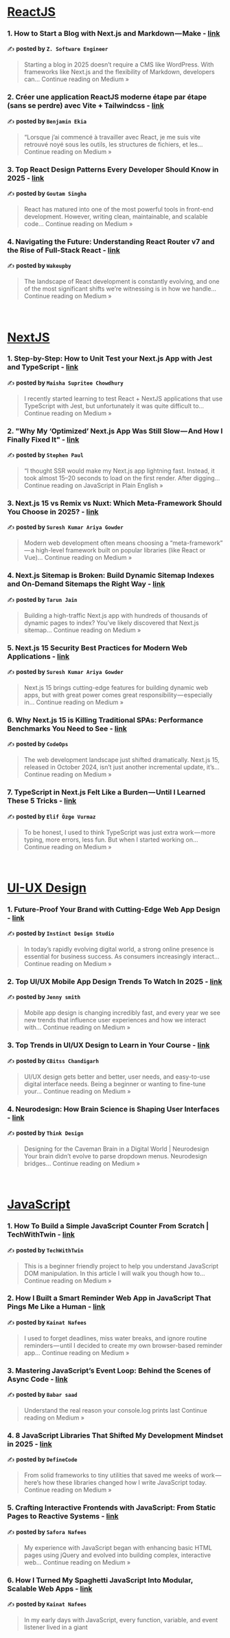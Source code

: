 
<h1><a href=https://medium.com/tag/reactjs/recommended target="_blank" rel="noopener noreferrer">ReactJS</a></h1>
<h3>1. How to Start a Blog with Next.js and Markdown — Make - <a href="https://medium.com/@devdo/how-to-start-a-blog-with-next-js-and-markdown-make-bfe4becbe6de?source=rss------reactjs-5" target="_blank" rel="noopener noreferrer">link</a></h3>

✍️ **posted by `Z. Software Engineer`**

<blockquote>Starting a blog in 2025 doesn’t require a CMS like WordPress. With frameworks like Next.js and the flexibility of Markdown, developers can…
Continue reading on Medium »</blockquote>

<h3>2. Créer une application ReactJS moderne étape par étape (sans se perdre) avec Vite + Tailwindcss - <a href="https://medium.com/@ekiabenjamin/cr%C3%A9er-une-application-reactjs-moderne-%C3%A9tape-par-%C3%A9tape-sans-se-perdre-avec-vite-tailwindcss-4d9a97caf73a?source=rss------reactjs-5" target="_blank" rel="noopener noreferrer">link</a></h3>

✍️ **posted by `Benjamin Ekia`**

<blockquote>“Lorsque j’ai commencé à travailler avec React, je me suis vite retrouvé noyé sous les outils, les structures de fichiers, et les…
Continue reading on Medium »</blockquote>

<h3>3.  Top React Design Patterns Every Developer Should Know in 2025 - <a href="https://medium.com/@GoutamSingha/top-react-design-patterns-every-developer-should-know-in-2025-dd11a98a7111?source=rss------reactjs-5" target="_blank" rel="noopener noreferrer">link</a></h3>

✍️ **posted by `Goutam Singha`**

<blockquote>React has matured into one of the most powerful tools in front-end development. However, writing clean, maintainable, and scalable code…
Continue reading on Medium »</blockquote>

<h3>4. Navigating the Future: Understanding React Router v7 and the Rise of Full-Stack React - <a href="https://medium.com/@wakeupby8/navigating-the-future-understanding-react-router-v7-and-the-rise-of-full-stack-react-41896afc2782?source=rss------reactjs-5" target="_blank" rel="noopener noreferrer">link</a></h3>

✍️ **posted by `Wakeupby`**

<blockquote>The landscape of React development is constantly evolving, and one of the most significant shifts we’re witnessing is in how we handle…
Continue reading on Medium »</blockquote>

<br/>
<h1><a href=https://medium.com/tag/nextjs/recommended target="_blank" rel="noopener noreferrer">NextJS</a></h1>
<h3>1. Step-by-Step: How to Unit Test your Next.js App with Jest and TypeScript - <a href="https://medium.com/@maishaChow/step-by-step-how-to-unit-test-your-next-js-app-with-jest-and-typescript-24c610ef06a0?source=rss------nextjs-5" target="_blank" rel="noopener noreferrer">link</a></h3>

✍️ **posted by `Maisha Supritee Chowdhury`**

<blockquote>I recently started learning to test React + NextJS applications that use TypeScript with Jest, but unfortunately it was quite difficult to…
Continue reading on Medium »</blockquote>

<h3>2. "Why My ‘Optimized’ Next.js App Was Still Slow — And How I Finally Fixed It" - <a href="https://javascript.plainenglish.io/why-my-optimized-next-js-app-was-still-slow-and-how-i-finally-fixed-it-18b52d98d778?source=rss------nextjs-5" target="_blank" rel="noopener noreferrer">link</a></h3>

✍️ **posted by `Stephen Paul`**

<blockquote>“I thought SSR would make my Next.js app lightning fast. Instead, it took almost 15–20 seconds to load on the first render. After digging…
Continue reading on JavaScript in Plain English »</blockquote>

<h3>3. Next.js 15 vs Remix vs Nuxt: Which Meta-Framework Should You Choose in 2025? - <a href="https://medium.com/@sureshdotariya/next-js-15-vs-remix-vs-nuxt-which-meta-framework-should-you-choose-in-2025-b479767688df?source=rss------nextjs-5" target="_blank" rel="noopener noreferrer">link</a></h3>

✍️ **posted by `Suresh Kumar Ariya Gowder`**

<blockquote>Modern web development often means choosing a “meta-framework” — a high-level framework built on popular libraries (like React or Vue)…
Continue reading on Medium »</blockquote>

<h3>4. Next.js Sitemap is Broken: Build Dynamic Sitemap Indexes and On-Demand Sitemaps the Right Way - <a href="https://medium.com/@tarun1995jain/next-js-sitemap-is-broken-build-dynamic-sitemap-indexes-and-on-demand-sitemaps-the-right-way-1d48a666a5cc?source=rss------nextjs-5" target="_blank" rel="noopener noreferrer">link</a></h3>

✍️ **posted by `Tarun Jain`**

<blockquote>Building a high-traffic Next.js app with hundreds of thousands of dynamic pages to index? You’ve likely discovered that Next.js sitemap…
Continue reading on Medium »</blockquote>

<h3>5. Next.js 15 Security Best Practices for Modern Web Applications - <a href="https://medium.com/@sureshdotariya/next-js-15-security-best-practices-for-modern-web-applications-31f9ccc3fa2b?source=rss------nextjs-5" target="_blank" rel="noopener noreferrer">link</a></h3>

✍️ **posted by `Suresh Kumar Ariya Gowder`**

<blockquote>Next.js 15 brings cutting-edge features for building dynamic web apps, but with great power comes great responsibility — especially in…
Continue reading on Medium »</blockquote>

<h3>6. Why Next.js 15 is Killing Traditional SPAs: Performance Benchmarks You Need to See - <a href="https://medium.com/@CodeOps/why-next-js-15-is-killing-traditional-spas-performance-benchmarks-you-need-to-see-97aa4590806c?source=rss------nextjs-5" target="_blank" rel="noopener noreferrer">link</a></h3>

✍️ **posted by `CodeOps`**

<blockquote>The web development landscape just shifted dramatically. Next.js 15, released in October 2024, isn’t just another incremental update, it’s…
Continue reading on Medium »</blockquote>

<h3>7. TypeScript in Next.js Felt Like a Burden — Until I Learned These 5 Tricks - <a href="https://medium.com/@ozgevurmaz/typescript-in-next-js-felt-like-a-burden-until-i-learned-these-5-tricks-91b6d6d8b2a5?source=rss------nextjs-5" target="_blank" rel="noopener noreferrer">link</a></h3>

✍️ **posted by `Elif Özge Vurmaz`**

<blockquote>To be honest, I used to think TypeScript was just extra work — more typing, more errors, less fun. But when I started working on…
Continue reading on Medium »</blockquote>

<br/>
<h1><a href=https://medium.com/tag/ui-ux-design-trends/recommended target="_blank" rel="noopener noreferrer">UI-UX Design</a></h1>
<h3>1. Future-Proof Your Brand with Cutting-Edge Web App Design - <a href="https://medium.com/@marketing_99596/future-proof-your-brand-with-cutting-edge-web-app-design-4d45a4ff7c85?source=rss------ui_ux_design_trends-5" target="_blank" rel="noopener noreferrer">link</a></h3>

✍️ **posted by `Instinct Design Studio`**

<blockquote>In today’s rapidly evolving digital world, a strong online presence is essential for business success. As consumers increasingly interact…
Continue reading on Medium »</blockquote>

<h3>2. Top UI/UX Mobile App Design Trends To Watch In 2025 - <a href="https://jenny-smith.medium.com/top-ui-ux-mobile-app-design-trends-to-watch-in-2025-afea01b4fbc2?source=rss------ui_ux_design_trends-5" target="_blank" rel="noopener noreferrer">link</a></h3>

✍️ **posted by `Jenny smith`**

<blockquote>Mobile app design is changing incredibly fast, and every year we see new trends that influence user experiences and how we interact with…
Continue reading on Medium »</blockquote>

<h3>3. Top Trends in UI/UX Design to Learn in Your Course - <a href="https://medium.com/@Cbitssofficial/top-trends-in-ui-ux-design-to-learn-in-your-course-d6bb0fa52b1d?source=rss------ui_ux_design_trends-5" target="_blank" rel="noopener noreferrer">link</a></h3>

✍️ **posted by `CBitss Chandigarh`**

<blockquote>UI/UX design gets better and better, user needs, and easy-to-use digital interface needs. Being a beginner or wanting to fine-tune your…
Continue reading on Medium »</blockquote>

<h3>4. Neurodesign: How Brain Science is Shaping User Interfaces - <a href="https://medium.com/@marketingtd64/neurodesign-how-brain-science-is-shaping-user-interfaces-4d44260fd8d7?source=rss------ui_ux_design_trends-5" target="_blank" rel="noopener noreferrer">link</a></h3>

✍️ **posted by `Think Design`**

<blockquote>Designing for the Caveman Brain in a Digital World | Neurodesign 
Your brain didn’t evolve to parse dropdown menus. Neurodesign bridges…
Continue reading on Medium »</blockquote>

<br/>
<h1><a href=https://medium.com/tag/javascript-development/recommended target="_blank" rel="noopener noreferrer">JavaScript</a></h1>
<h3>1. How To Build a Simple JavaScript Counter From Scratch | TechWithTwin - <a href="https://medium.com/@techwithtwin/how-to-build-a-simple-javascript-counter-from-scratch-techwithtwin-e7f861e69966?source=rss------javascript_development-5" target="_blank" rel="noopener noreferrer">link</a></h3>

✍️ **posted by `TechWithTwin`**

<blockquote>This is a beginner friendly project to help you understand JavaScript DOM manipulation. In this article I will walk you though how to…
Continue reading on Medium »</blockquote>

<h3>2. How I Built a Smart Reminder Web App in JavaScript That Pings Me Like a Human - <a href="https://medium.com/@kainatnafees/how-i-built-a-smart-reminder-web-app-in-javascript-that-pings-me-like-a-human-70ce6ca9a731?source=rss------javascript_development-5" target="_blank" rel="noopener noreferrer">link</a></h3>

✍️ **posted by `Kainat Nafees`**

<blockquote>I used to forget deadlines, miss water breaks, and ignore routine reminders — until I decided to create my own browser-based reminder app…
Continue reading on Medium »</blockquote>

<h3>3. Mastering JavaScript’s Event Loop: Behind the Scenes of Async Code - <a href="https://medium.com/@sa82912045/mastering-javascripts-event-loop-behind-the-scenes-of-async-code-b93fc8619d65?source=rss------javascript_development-5" target="_blank" rel="noopener noreferrer">link</a></h3>

✍️ **posted by `Babar saad`**

<blockquote>Understand the real reason your console.log prints last
Continue reading on Medium »</blockquote>

<h3>4. 8 JavaScript Libraries That Shifted My Development Mindset in 2025 - <a href="https://medium.com/@Definecode/8-javascript-libraries-that-shifted-my-development-mindset-in-2025-53cbe22098f0?source=rss------javascript_development-5" target="_blank" rel="noopener noreferrer">link</a></h3>

✍️ **posted by `DefineCode`**

<blockquote>From solid frameworks to tiny utilities that saved me weeks of work — here’s how these libraries changed how I write JavaScript today.
Continue reading on Medium »</blockquote>

<h3>5. Crafting Interactive Frontends with JavaScript: From Static Pages to Reactive Systems - <a href="https://medium.com/@saforanafees02/crafting-interactive-frontends-with-javascript-from-static-pages-to-reactive-systems-e7280777bb5d?source=rss------javascript_development-5" target="_blank" rel="noopener noreferrer">link</a></h3>

✍️ **posted by `Safora Nafees`**

<blockquote>My experience with JavaScript began with enhancing basic HTML pages using jQuery and evolved into building complex, interactive web…
Continue reading on Medium »</blockquote>

<h3>6. How I Turned My Spaghetti JavaScript Into Modular, Scalable Web Apps - <a href="https://medium.com/@kainatnafees/how-i-turned-my-spaghetti-javascript-into-modular-scalable-web-apps-ce1a8a9c6e9e?source=rss------javascript_development-5" target="_blank" rel="noopener noreferrer">link</a></h3>

✍️ **posted by `Kainat Nafees`**

<blockquote>In my early days with JavaScript, every function, variable, and event listener lived in a giant <script> tag. Eventually, I discovered how…
Continue reading on Medium »</blockquote>

<h3>7. What’s New in ECMAScript 2025: Key Features and Updates Explained - <a href="https://medium.com/@coderower/whats-new-in-ecmascript-2025-key-features-and-updates-explained-f646a489413a?source=rss------javascript_development-5" target="_blank" rel="noopener noreferrer">link</a></h3>

✍️ **posted by `CodeRower`**

<blockquote>JavaScript is one of the most widely used programming languages in the world. It powers everything from web and mobile applications to…
Continue reading on Medium »</blockquote>

<h3>8.  Mastering Promises in JavaScript: The Core of Asynchronous Programming ⚙️ - <a href="https://medium.com/@javaScriptwithvinay/mastering-promises-in-javascript-the-core-of-asynchronous-programming-%EF%B8%8F-d51113c08261?source=rss------javascript_development-5" target="_blank" rel="noopener noreferrer">link</a></h3>

✍️ **posted by `JavaScript With Vinay`**

<blockquote>Scribbled from a chai-stained desk somewhere in Kolkata
Continue reading on Medium »</blockquote>

<h3>9. 9 JavaScript Tricks I Wish I Knew Sooner (That Now Power My Entire Frontend Workflow) - <a href="https://medium.com/@sa82912045/9-javascript-tricks-i-wish-i-knew-sooner-that-now-power-my-entire-frontend-workflow-9baacbf62cf0?source=rss------javascript_development-5" target="_blank" rel="noopener noreferrer">link</a></h3>

✍️ **posted by `Babar saad`**

<blockquote>A deep dive into modern JavaScript patterns and techniques that actually improved how I build and maintain real-world applications
Continue reading on Medium »</blockquote>

<br/>
<h1><a href=https://medium.com/tag/typescript-tips/recommended target="_blank" rel="noopener noreferrer">TypeScript</a></h1>
<h3>1. Unlocking TypeScript Secrets: How .d.ts Files Work Without Explicit Imports - <a href="https://javascript.plainenglish.io/unlocking-typescript-secrets-how-d-ts-files-work-without-explicit-imports-12a037e739e0?source=rss------typescript_tips-5" target="_blank" rel="noopener noreferrer">link</a></h3>

✍️ **posted by `Awwwesssooooome`**

<blockquote>Ever spent hours wrestling with TypeScript errors from untyped third-party libraries? That moment when you add a declare module in a .d.ts…
Continue reading on JavaScript in Plain English »</blockquote>

<h3>2. Why TypeScript Isn’t Optional Anymore — And How to Adopt It Without Losing Your Mind - <a href="https://medium.com/web-tech-journals/why-typescript-isnt-optional-anymore-and-how-to-adopt-it-without-losing-your-mind-2ed82ff1680c?source=rss------typescript_tips-5" target="_blank" rel="noopener noreferrer">link</a></h3>

✍️ **posted by `Rakesh Kumar`**

<blockquote>The real reason serious developers are moving beyond JavaScript in 2025 — and how you can join them without breaking your codebase
Continue reading on Web Tech Journals »</blockquote>

<h3>3. Refactoring for Speed: How TypeScript Transformed My Frontend Workflow - <a href="https://medium.com/illumination/refactoring-for-speed-how-typescript-transformed-my-frontend-workflow-d34ce3a9340d?source=rss------typescript_tips-5" target="_blank" rel="noopener noreferrer">link</a></h3>

✍️ **posted by `Maximilian Oliver`**

<blockquote>From Type Woes to Type Wows — My Journey Enhancing Developer Productivity with TypeScript at Scale.
Continue reading on ILLUMINATION »</blockquote>

<h3>4. The Beginner’s Guide to Partial<T>, Record<K, V>, Pick<T, K>, and Omit<T, K> - <a href="https://medium.com/@developerwhoismean/the-beginners-guide-to-partial-t-record-k-v-pick-t-k-and-omit-t-k-a0b6af04fdd2?source=rss------typescript_tips-5" target="_blank" rel="noopener noreferrer">link</a></h3>

✍️ **posted by `MeanDeveloper`**

<blockquote>Mapped Types & Utility Types in TypeScript
Continue reading on Medium »</blockquote>

<h3>5. Why I Don’t Build Anything Without TypeScript Anymore - <a href="https://imrankhani.medium.com/why-i-dont-build-anything-without-typescript-anymore-cd601fffebf2?source=rss------typescript_tips-5" target="_blank" rel="noopener noreferrer">link</a></h3>

✍️ **posted by `Imran Khan`**

<blockquote>Why I Don’t Build Anything Without TypeScript Anymore
Continue reading on Medium »</blockquote>

<h3>6. ✅ Understanding satisfies in TypeScript — The Easiest Guide - <a href="https://medium.com/@developerwhoismean/understanding-satisfies-in-typescript-the-easiest-guide-8e41d1f34fbd?source=rss------typescript_tips-5" target="_blank" rel="noopener noreferrer">link</a></h3>

✍️ **posted by `MeanDeveloper`**

<blockquote>TypeScript added a cool feature in version 4.9 called the satisfies operator. It might sound technical, but it’s actually really simple —…
Continue reading on Medium »</blockquote>

<h3>7. TypeScript Saved My Stack: How I Rebuilt My Dev Tools With Strong Typing and Zero Guesswork - <a href="https://medium.com/illumination/typescript-saved-my-stack-how-i-rebuilt-my-dev-tools-with-strong-typing-and-zero-guesswork-836530e6dcd0?source=rss------typescript_tips-5" target="_blank" rel="noopener noreferrer">link</a></h3>

✍️ **posted by `Maximilian Oliver`**

<blockquote>A full-stack, real-world breakdown of how I used TypeScript to build safer APIs, clean up legacy chaos, and finally gain confidence in my…
Continue reading on ILLUMINATION »</blockquote>

<h3>8. A Nearly Comprehensive DeepPartial Type for TypeScript - <a href="https://medium.com/@aryanmajid97/a-nearly-comprehensive-deeppartial-type-for-typescript-7cf5830a538f?source=rss------typescript_tips-5" target="_blank" rel="noopener noreferrer">link</a></h3>

✍️ **posted by `Aryan Karim`**

<blockquote>DeepPartial is the concept of recursively applying optional chaining to each key inside an object
Continue reading on Medium »</blockquote>

<h3>9. Why TypeScript Became My Default for Building Scalable Tools (And How You Can Do the Same) - <a href="https://medium.com/@maximilianoliver25/why-typescript-became-my-default-for-building-scalable-tools-and-how-you-can-do-the-same-334c7083698f?source=rss------typescript_tips-5" target="_blank" rel="noopener noreferrer">link</a></h3>

✍️ **posted by `Maximilian Oliver`**

<blockquote>9 Real-World TypeScript Patterns That Helped Me Build More Reliable, Maintainable Codebases.
Continue reading on Medium »</blockquote>

<br/>
<h1><a href=https://medium.com/tag/nodejs/recommended target="_blank" rel="noopener noreferrer">NodeJS</a></h1>
<h3>1.  The Full-Stack MEAN Developer Roadmap — 2025 Edition  - <a href="https://medium.com/@javaScriptwithvinay/the-full-stack-mean-developer-roadmap-2025-edition-6503af4c81c3?source=rss------nodejs-5" target="_blank" rel="noopener noreferrer">link</a></h3>

✍️ **posted by `JavaScript With Vinay`**

<blockquote>Scribbled on a chai-stained notepad at 2:17 a.m., somewhere in Kolkata, July 2025
Continue reading on Medium »</blockquote>

<h3>2. Mastering Event Sourcing and CQRS with a Hero Adventure Game Example in Node.js and TypeScript - <a href="https://javascript.plainenglish.io/mastering-event-sourcing-and-cqrs-with-a-hero-adventure-game-example-in-node-js-and-typescript-b321fa9717ab?source=rss------nodejs-5" target="_blank" rel="noopener noreferrer">link</a></h3>

✍️ **posted by `Robin Viktorsson`**

<blockquote>Modern applications, especially at the enterprise level, need to do more than just store the current state — they must scale effortlessly…
Continue reading on JavaScript in Plain English »</blockquote>

<h3>3. Enforcing Architectural Boundaries in TypeScript: Your AI Co-Pilot Needs Guardrails Too - <a href="https://itnext.io/enforcing-architectural-boundaries-in-typescript-your-ai-co-pilot-needs-guardrails-too-14a7482f26db?source=rss------nodejs-5" target="_blank" rel="noopener noreferrer">link</a></h3>

✍️ **posted by `Blasco`**

<blockquote>Your AI writes fast. Now make sure it writes clean.
Continue reading on ITNEXT »</blockquote>

<h3>4. Five Ways Frontend Engineers Can Supercharge Themselves with AI - <a href="https://medium.com/@jestapinski/five-ways-frontend-engineers-can-supercharge-themselves-with-ai-e651a191fc78?source=rss------nodejs-5" target="_blank" rel="noopener noreferrer">link</a></h3>

✍️ **posted by `Jordan Stapinski`**

<blockquote>Improve your efficiency as a frontend engineer using these tips to work with generative AI tools.
Continue reading on Medium »</blockquote>

<h3>5. Backend proqramlarda @ simvolu olan parollar niyə problem yaradır? - <a href="https://medium.com/@developer.nijat/backend-proqramlarda-simvolu-olan-parollar-niy%C9%99-problem-yarad%C4%B1r-762760f252f2?source=rss------nodejs-5" target="_blank" rel="noopener noreferrer">link</a></h3>

✍️ **posted by `Nijat Aliyev`**

<blockquote>Bəzən backend tətbiqlərdə — istər Node.js, istər Python, Java, PHP və ya digər texnologiyalarla işlənmiş sistemlərdə — verilənlər bazası…
Continue reading on Medium »</blockquote>

<h3>6. 5 Key Advantages of Using ORM over Direct Database Access in Node.js Applications - <a href="https://medium.com/deno-the-complete-reference/5-key-advantages-of-using-orm-over-direct-database-access-in-node-js-applications-c09007807996?source=rss------nodejs-5" target="_blank" rel="noopener noreferrer">link</a></h3>

✍️ **posted by `Mayank C`**

<blockquote>Explore five key advantages of using ORM over raw SQL for efficient, secure, and maintainable Node.js database development.
Continue reading on Tech Tonic »</blockquote>

<h3>7. zod-sugar is just ‘zod backwards’— or is it “zod in reverse”? - <a href="https://medium.com/@samiezkay/zod-sugar-is-just-zod-backwards-or-is-it-zod-in-reverse-39fbba1a2733?source=rss------nodejs-5" target="_blank" rel="noopener noreferrer">link</a></h3>

✍️ **posted by `Samuel Karani`**

<blockquote>When building my newly released ai-sugar library, I came across a use case where I needed to create a zod schema from a value —  instead…
Continue reading on Medium »</blockquote>

<br/>
<h1><a href=https://medium.com/tag/web-development/recommended target="_blank" rel="noopener noreferrer">Web Development</a></h1>
<h3>1. Building a Real-time Collaborative Text Editor: Mastering Operational Transforms and Conflict… - <a href="https://medium.com/@FAANG/building-a-real-time-collaborative-text-editor-mastering-operational-transforms-and-conflict-aaeb442fabf2?source=rss------web_development-5" target="_blank" rel="noopener noreferrer">link</a></h3>

✍️ **posted by `FAANG`**

<blockquote>Have you ever wondered how Google Docs magically handles multiple people editing the same document simultaneously without conflicts?
Continue reading on Medium »</blockquote>

<h3>2. AI Won’t Make You an Engineer, No Matter What They Tell You - <a href="https://levelup.gitconnected.com/ai-wont-make-you-an-engineer-no-matter-what-they-tell-you-b19c8ae15013?source=rss------web_development-5" target="_blank" rel="noopener noreferrer">link</a></h3>

✍️ **posted by `Lino khan`**

<blockquote>It was a Friday evening at Young Blood Art Gallery in Cape Town, the kind of space where creativity hummed in the air, mixing with the…
Continue reading on Level Up Coding »</blockquote>

<h3>3. Authentication in .NET — Part 2: Understanding Authentication Schemes - <a href="https://dilankam.medium.com/authentication-in-net-part-2-understanding-authentication-schemes-d43158e08c6f?source=rss------web_development-5" target="_blank" rel="noopener noreferrer">link</a></h3>

✍️ **posted by `Dilanka Muthukumarana`**

<blockquote>Welcome to Part 2 of my series on Authentication in .NET. In Part 1, we explored how authentication middleware works and how requests flow…
Continue reading on Medium »</blockquote>

<h3>4.  The Full-Stack MEAN Developer Roadmap — 2025 Edition  - <a href="https://medium.com/@javaScriptwithvinay/the-full-stack-mean-developer-roadmap-2025-edition-6503af4c81c3?source=rss------web_development-5" target="_blank" rel="noopener noreferrer">link</a></h3>

✍️ **posted by `JavaScript With Vinay`**

<blockquote>Scribbled on a chai-stained notepad at 2:17 a.m., somewhere in Kolkata, July 2025
Continue reading on Medium »</blockquote>

<h3>5. TypeScript at Scale: Speed Hacks for 2025 Projects - <a href="https://javascript.plainenglish.io/typescript-at-scale-speed-hacks-for-2025-projects-bdaf56103455?source=rss------web_development-5" target="_blank" rel="noopener noreferrer">link</a></h3>

✍️ **posted by `Aleksei Aleinikov`**

<blockquote>When a monorepo grows from a tidy playground into a full‑blown ecosystem of hundreds of packages, a familiar pain appears: code hints lag…
Continue reading on JavaScript in Plain English »</blockquote>

<h3>6. How I Hide and Reveal Content in 2025 with Almost No JavaScript - <a href="https://javascript.plainenglish.io/how-i-hide-and-reveal-content-in-2025-with-almost-no-javascript-d13168950777?source=rss------web_development-5" target="_blank" rel="noopener noreferrer">link</a></h3>

✍️ **posted by `Aleksei Aleinikov`**

<blockquote>When all you have is display: none, every layout looks like it needs to disappear that way.
Continue reading on JavaScript in Plain English »</blockquote>

<h3>7. ES6+ Features — Master Modern JavaScript Interviews - <a href="https://javascript.plainenglish.io/es6-features-master-modern-javascript-interviews-4f4ba71ea3bb?source=rss------web_development-5" target="_blank" rel="noopener noreferrer">link</a></h3>

✍️ **posted by `Ritik`**

<blockquote>You’re midway through your JavaScript interview, comfortably discussing prototypes and inheritance. Suddenly, your interviewer shifts…
Continue reading on JavaScript in Plain English »</blockquote>

<h3>8. OOP in JavaScript — Understanding Prototypes, this, and Inheritance - <a href="https://javascript.plainenglish.io/oop-in-javascript-understanding-prototypes-this-and-inheritance-f9e056621990?source=rss------web_development-5" target="_blank" rel="noopener noreferrer">link</a></h3>

✍️ **posted by `Ritik`**

<blockquote>You’re confidently navigating your JavaScript interview. Then your interviewer asks a deeper, conceptual question:
Continue reading on JavaScript in Plain English »</blockquote>

<br/>
<h1><a href=https://medium.com/tag/webview/recommended target="_blank" rel="noopener noreferrer">Web Views</a></h1>
<h3>1. How WebView Apps Can Save You Time and Money in Mobile Development - <a href="https://medium.com/@webvify.app/how-webview-apps-can-save-you-time-and-money-in-mobile-development-2140418db752?source=rss------webview-5" target="_blank" rel="noopener noreferrer">link</a></h3>

✍️ **posted by `Webvify - Web To App using WebView`**

<blockquote>Mobile app development has traditionally been seen as a time-consuming and expensive process. From hiring developers fluent in multiple…
Continue reading on Medium »</blockquote>

<h3>2. WebView vs Native Apps: Which One Is Right for Your Business? - <a href="https://medium.com/@webvify.app/webview-vs-native-apps-which-one-is-right-for-your-business-2f376c22d27a?source=rss------webview-5" target="_blank" rel="noopener noreferrer">link</a></h3>

✍️ **posted by `Webvify - Web To App using WebView`**

<blockquote>In today’s fast-paced digital landscape, mobile apps have become essential for businesses of all sizes. Whether you’re a startup or an…
Continue reading on Medium »</blockquote>

<h3>3. Why Choose a WebView-Based Mobile App? Pros and Cons Explained - <a href="https://medium.com/@webvify.app/why-choose-a-webview-based-mobile-app-pros-and-cons-explained-13e3dec25850?source=rss------webview-5" target="_blank" rel="noopener noreferrer">link</a></h3>

✍️ **posted by `Webvify - Web To App using WebView`**

<blockquote>Building a mobile app is no longer a luxury — it’s a necessity. Whether you’re running a SaaS platform, a blog, an online store, or a…
Continue reading on Medium »</blockquote>

<h3>4. How I created the reading mode feature in a Flutter app. - <a href="https://levelup.gitconnected.com/how-i-made-reading-mode-parser-in-flutter-for-rss-reader-482b00e00c88?source=rss------webview-5" target="_blank" rel="noopener noreferrer">link</a></h3>

✍️ **posted by `SatendraPal`**

<blockquote>When I first set out to add a distraction-free reading mode to my Flutter app, I imagined it would be a straightforward task.
Continue reading on Level Up Coding »</blockquote>

<h3>5. SwiftUI: Huge Dive into The “Native” Webview & WebPage - <a href="https://levelup.gitconnected.com/swiftui-huge-dive-into-the-native-webview-webpage-f0c365d057cc?source=rss------webview-5" target="_blank" rel="noopener noreferrer">link</a></h3>

✍️ **posted by `Itsuki`**

<blockquote>Basic WebView! Advance WebPage! From URL, Data! Set cookies, User Agent! Inject javascript! Managing navigations! Capture&Share Contents!
Continue reading on Level Up Coding »</blockquote>

<br/>
<h1><a href=https://medium.com/tag/programming/recommended target="_blank" rel="noopener noreferrer">Programming</a></h1>
<h3>1.  RUST : Advanced Actor Messaging — Timeouts, Replies, Broadcasts, and Cancellation - <a href="https://medium.com/@wedevare/rust-advanced-actor-messaging-timeouts-replies-broadcasts-and-cancellation-b6e7819f65cd?source=rss------programming-5" target="_blank" rel="noopener noreferrer">link</a></h3>

✍️ **posted by `WeDev`**

<blockquote>In this chapter lets do the message system. Real-world actors need:
Continue reading on Medium »</blockquote>

<h3>2. I Cut Query Time From 10 Seconds to 100ms — With Just 2 Indexes - <a href="https://medium.com/@maahisoft20/i-cut-query-time-from-10-seconds-to-100ms-with-just-2-indexes-adea83dedbcc?source=rss------programming-5" target="_blank" rel="noopener noreferrer">link</a></h3>

✍️ **posted by `Thread Whisperer`**

<blockquote>Ten seconds. That’s how long our dashboard search took to load.
Continue reading on Medium »</blockquote>

<h3>3.  What is the Actor Model? Let’s Build One From Scratch - <a href="https://medium.com/@wedevare/what-is-the-actor-model-lets-build-one-from-scratch-f962eb211ffb?source=rss------programming-5" target="_blank" rel="noopener noreferrer">link</a></h3>

✍️ **posted by `WeDev`**

<blockquote>🤔 What’s the Actor Model?
Continue reading on Medium »</blockquote>

<h3>4. Using Python to Build a Real-Time Port Scanner (And It Actually Works) - <a href="https://medium.com/@hadiyolworld007/using-python-to-build-a-real-time-port-scanner-and-it-actually-works-c6f3de66f3c9?source=rss------programming-5" target="_blank" rel="noopener noreferrer">link</a></h3>

✍️ **posted by `Nikulsinh Rajput`**

<blockquote>Bloated security tools. Slow GUIs. Overkill features.
 Sometimes, all you need is one Python script and a terminal.
Continue reading on Medium »</blockquote>

<h3>5. 7 Python Functions That Instantly Made My Scripts More Shareable - <a href="https://levelup.gitconnected.com/7-python-functions-that-instantly-made-my-scripts-more-shareable-7e0787263c4e?source=rss------programming-5" target="_blank" rel="noopener noreferrer">link</a></h3>

✍️ **posted by `Maria Ali`**

<blockquote>These tiny automation tricks made my code easier to use, smarter to run, and surprisingly more loved.
Continue reading on Level Up Coding »</blockquote>

<h3>6. Code modernisation should be a continuous process, not an event. - <a href="https://medium.com/@always-learning/code-modernisation-should-be-a-continuous-process-not-an-event-a66179c3be91?source=rss------programming-5" target="_blank" rel="noopener noreferrer">link</a></h3>

✍️ **posted by `Always Learning`**

<blockquote>With technology changing so rapidly, developers are under pressure to deliver. A well-designed codebase — one that’s easy to understand…
Continue reading on Medium »</blockquote>

<h3>7. Tool Slippage Detection in Robotic Suturing Using CNN + Force Sensors - <a href="https://python.plainenglish.io/tool-slippage-detection-in-robotic-suturing-using-cnn-force-sensors-ed75c041de57?source=rss------programming-5" target="_blank" rel="noopener noreferrer">link</a></h3>

✍️ **posted by `Dr. Ameer Hamza Mahmood`**

<blockquote>Catching Surgical Errors Before They Happen with a Bit of Python and Machine Learning
Continue reading on Python in Plain English »</blockquote>

<h3>8. How I Built My Own PDF Summarizer in Python That Saves Me Hours Every Week - <a href="https://python.plainenglish.io/how-i-built-my-own-pdf-summarizer-in-python-that-saves-me-hours-every-week-13373c112ec6?source=rss------programming-5" target="_blank" rel="noopener noreferrer">link</a></h3>

✍️ **posted by `Devsync`**

<blockquote>I got tired of reading 20-page reports. So I built a Python script that reads them for me — using NLP, summarization models, and a bit of…
Continue reading on Python in Plain English »</blockquote>

<br/>
<h1><a href=https://medium.com/tag/technology/recommended target="_blank" rel="noopener noreferrer">Technology</a></h1>
<h3>1. DePIN on Solana: Powering the Future of Decentralized Infrastructure - <a href="https://medium.com/@dmockors/depin-on-solana-powering-the-future-of-decentralized-infrastructure-e7e673c53c04?source=rss------technology-5" target="_blank" rel="noopener noreferrer">link</a></h3>

✍️ **posted by `Divine Muoka`**

<blockquote>The Dawn of a Decentralized World
Continue reading on Medium »</blockquote>

<h3>2. Exploring the Future of DeFi on the Blockchain: Latest Updates and Evolutionary Trends - <a href="https://medium.com/@p.noblebose/exploring-the-future-of-defi-on-the-blockchain-latest-updates-and-evolutionary-trends-84b5741e5ce7?source=rss------technology-5" target="_blank" rel="noopener noreferrer">link</a></h3>

✍️ **posted by `Prashanth Noble Bose`**

<blockquote>Title: Exploring the Future of DeFi on the Blockchain: Latest Updates and Evolutionary Trends
Continue reading on Medium »</blockquote>

<h3>3. AI for All Ages: How Intergenerational Wisdom Powers Tech Innovation | Jo-Ann Rolle, Ph.d. - <a href="https://jdrolle.medium.com/ai-for-all-ages-how-intergenerational-wisdom-powers-tech-innovation-jo-ann-rolle-ph-d-63d132064bb4?source=rss------technology-5" target="_blank" rel="noopener noreferrer">link</a></h3>

✍️ **posted by `JoAnn Rolle, Ph.d.,`**

<blockquote>AI for All Ages: How Intergenerational Wisdom Powers Tech Innovation Picture this: A 22-year-old AI developer and a 55-year-old industry…
Continue reading on Medium »</blockquote>

<h3>4. iOS vs Android: What’s the Real Difference and Which One Is Right for You? - <a href="https://timoneofearth.medium.com/ios-vs-android-whats-the-real-difference-and-which-one-is-right-for-you-26dde5211935?source=rss------technology-5" target="_blank" rel="noopener noreferrer">link</a></h3>

✍️ **posted by `Timonéofearth`**

<blockquote>If you’ve ever asked, “Should I get an iPhone or an Android?” — you’re not alone. These two mobile giants dominate the smartphone world…
Continue reading on Medium »</blockquote>

<h3>5. Inside RAG Systems: The Anatomy of Retrieval-Augmented Generation - <a href="https://levelup.gitconnected.com/inside-rag-systems-the-anatomy-of-retrieval-augmented-generation-144651abbb17?source=rss------technology-5" target="_blank" rel="noopener noreferrer">link</a></h3>

✍️ **posted by `Rahul Gite`**

<blockquote>What makes RAG systems tick? A high-level breakdown of components, workflows, and why RAG is essential for grounded language generation.
Continue reading on Level Up Coding »</blockquote>

<br/>
<h1><a href=https://medium.com/tag/relationships/recommended target="_blank" rel="noopener noreferrer">Relationships</a></h1>
<h3>1. 6 Secret Psychology Tricks to Turn a Female Friend into Your Girlfriend; Bad Guys know some of it. - <a href="https://medium.com/be-reaching-hearts/6-secret-psychology-tricks-to-turn-a-female-friend-into-your-girlfriend-bad-guys-know-some-of-it-bba91e2131e3?source=rss------relationships-5" target="_blank" rel="noopener noreferrer">link</a></h3>

✍️ **posted by `Kitty`**

<blockquote>When you act like an alpha male, she gives you space in her relationship.
Continue reading on Reaching Hearts »</blockquote>

<h3>2. More Than Behavior: Trauma-Informed Care in Florida Classrooms - <a href="https://medium.com/@court.andrews143/more-than-behavior-trauma-informed-care-in-florida-classrooms-c2157f5cfdc9?source=rss------relationships-5" target="_blank" rel="noopener noreferrer">link</a></h3>

✍️ **posted by `Courtney Andrews`**

<blockquote>Poverty and the Invisible Backpack
Continue reading on Medium »</blockquote>

<h3>3. Why Stay In A Relationship When There Is No Trust? - <a href="https://medium.com/@authorabigailstorm/why-stay-in-a-relationship-when-there-is-no-trust-cf77dacc2c24?source=rss------relationships-5" target="_blank" rel="noopener noreferrer">link</a></h3>

✍️ **posted by `Abigail Storm`**

<blockquote>Today I really want to talk about trust and relationships. It’s a topic that’s been on my mind a lot lately, though to be fair it’s almost…
Continue reading on Medium »</blockquote>

<h3>4. What I Actually Want in a Partner — From a Woman Who Doesn’t “Need” a Man - <a href="https://reshelle.medium.com/photo-by-oziel-g%C3%B3mez-on-unsplash-6d1d9ae2bb3a?source=rss------relationships-5" target="_blank" rel="noopener noreferrer">link</a></h3>

✍️ **posted by `Reshelle`**

<blockquote>Because there’s a big difference between being bitter and being better off
Continue reading on Medium »</blockquote>

<br/>
<h1><a href=https://medium.com/tag/mobile-app-development/recommended target="_blank" rel="noopener noreferrer">App Development</a></h1>
<h3>1. Skip Figma: How to Convert SwiftUI Views into PDF and Image Files - <a href="https://medium.com/@sonyahew/skip-figma-how-to-convert-swiftui-views-into-pdf-and-image-files-b39cbcb557e0?source=rss------mobile_app_development-5" target="_blank" rel="noopener noreferrer">link</a></h3>

✍️ **posted by `Sonya Hew`**

<blockquote>Coding a poster, what the. Here’s another episode of dev nonsense — a creative dev’s guide to rendering SwiftUI views into a proper…
Continue reading on Medium »</blockquote>

<h3>2. How On-Air Updates Work in React Native (And How to Implement Them Easily) - <a href="https://medium.com/@godhani3543divyesh/how-on-air-updates-work-in-react-native-and-how-to-implement-them-easily-c55879aa9669?source=rss------mobile_app_development-5" target="_blank" rel="noopener noreferrer">link</a></h3>

✍️ **posted by `Divyesh`**

<blockquote>“Change is the only constant.” — Heraclitus
Continue reading on Medium »</blockquote>

<h3>3. Mastering Reactive Networking: A Complete Guide to Retrofit with Kotlin Flow - <a href="https://medium.com/codetodeploy/mastering-reactive-networking-a-complete-guide-to-retrofit-with-kotlin-flow-9b5af18e7c7c?source=rss------mobile_app_development-5" target="_blank" rel="noopener noreferrer">link</a></h3>

✍️ **posted by `Abhinay Gowda`**

<blockquote>Building resilient Android apps with modern asynchronous data handling
Continue reading on CodeToDeploy »</blockquote>

<h3>4. ASO (App Store Optimization): The Key to Increasing Your App’s Visibility - <a href="https://medium.com/@dilaleynartl/aso-app-store-optimization-the-key-to-increasing-your-apps-visibility-558c3791a623?source=rss------mobile_app_development-5" target="_blank" rel="noopener noreferrer">link</a></h3>

✍️ **posted by `Dilan Örtülü`**

<blockquote>The mobile app market is growing every day. With millions of apps available on the App Store and Google Play, standing out has become…
Continue reading on Medium »</blockquote>

<h3>5. Building Civic24: The Weekly Chronicle Series — Week 2 - <a href="https://medium.com/@jesuseguncaleb/building-civic24-the-weekly-chronicle-series-week-2-5504ce6f9ad9?source=rss------mobile_app_development-5" target="_blank" rel="noopener noreferrer">link</a></h3>

✍️ **posted by `Caleb Jesusegun`**

<blockquote>Laying the Foundation: Shared Packages, Localization, and CI/CD Setup
Continue reading on Medium »</blockquote>

<h3>6. What India’s Top App Development Companies Are Doing Differently in 2025 - <a href="https://vxplore.medium.com/what-indias-top-app-development-companies-are-doing-differently-in-2025-68f467eed3e7?source=rss------mobile_app_development-5" target="_blank" rel="noopener noreferrer">link</a></h3>

✍️ **posted by `Vxplore Technologies`**

<blockquote>The mobile app development industry in India is no longer just about coding.
 In 2025, it’s about building products, experiences, and…
Continue reading on Medium »</blockquote>

<br/>
<h1><a href=https://medium.com/tag/android/recommended target="_blank" rel="noopener noreferrer">Android</a></h1>
<h3>1. iOS vs Android: What’s the Real Difference and Which One Is Right for You? - <a href="https://timoneofearth.medium.com/ios-vs-android-whats-the-real-difference-and-which-one-is-right-for-you-26dde5211935?source=rss------android-5" target="_blank" rel="noopener noreferrer">link</a></h3>

✍️ **posted by `Timonéofearth`**

<blockquote>If you’ve ever asked, “Should I get an iPhone or an Android?” — you’re not alone. These two mobile giants dominate the smartphone world…
Continue reading on Medium »</blockquote>

<h3>2. I Wrote the Same App Part 5: Android Exclusive Features - <a href="https://medium.com/@Abhiek187/i-wrote-the-same-app-part-5-android-exclusive-features-da301053c933?source=rss------android-5" target="_blank" rel="noopener noreferrer">link</a></h3>

✍️ **posted by `Abhishek Chaudhuri`**

<blockquote>Let’s explore what made developing the EZ Recipes Android app special.
Continue reading on Medium »</blockquote>

<br/>
<h1><a href=https://medium.com/tag/ios/recommended target="_blank" rel="noopener noreferrer">IOS</a></h1>
<h3>1. iOS vs Android: What’s the Real Difference and Which One Is Right for You? - <a href="https://timoneofearth.medium.com/ios-vs-android-whats-the-real-difference-and-which-one-is-right-for-you-26dde5211935?source=rss------ios-5" target="_blank" rel="noopener noreferrer">link</a></h3>

✍️ **posted by `Timonéofearth`**

<blockquote>If you’ve ever asked, “Should I get an iPhone or an Android?” — you’re not alone. These two mobile giants dominate the smartphone world…
Continue reading on Medium »</blockquote>

<h3>2. Swift Type Abstraction: Generics, Opaque Types, Any, and Type Erasure Explained - <a href="https://augustatseattle.medium.com/swift-type-abstraction-generics-opaque-types-any-and-type-erasure-explained-93ac1b7fc0b8?source=rss------ios-5" target="_blank" rel="noopener noreferrer">link</a></h3>

✍️ **posted by `August Lin`**

<blockquote>Understanding when and how to use Generic Types, Opaque Types, Any (existential types), and Type Erasure can make the difference between…
Continue reading on Medium »</blockquote>

<h3>3. I Wrote the Same App Part 4: iOS Exclusive Features - <a href="https://medium.com/@Abhiek187/i-wrote-the-same-app-part-4-ios-exclusive-features-952a99745012?source=rss------ios-5" target="_blank" rel="noopener noreferrer">link</a></h3>

✍️ **posted by `Abhishek Chaudhuri`**

<blockquote>Let’s explore what made developing the EZ Recipes iOS app special.
Continue reading on Medium »</blockquote>

<h3>4. Entendendo o Ciclo de Vida de uma UIViewController - <a href="https://medium.com/@thiago8jesusaraujo/entendendo-o-ciclo-de-vida-de-uma-uiviewcontroller-3b8d90739d30?source=rss------ios-5" target="_blank" rel="noopener noreferrer">link</a></h3>

✍️ **posted by `Thiago de Jesus`**

<blockquote>Olá! Meu nome é Thiago, sou desenvolvedor iOS, e hoje quero conversar sobre um tema essencial para quem está mergulhando no…
Continue reading on Medium »</blockquote>

<h3>5. “The Creepy Smartphone”: It's getting way too SMARTER  - <a href="https://always-ask-adnan.medium.com/the-creepy-smartphone-its-getting-way-too-smarter-d519b35ca463?source=rss------ios-5" target="_blank" rel="noopener noreferrer">link</a></h3>

✍️ **posted by `Adnan Ahmed Bhatti`**

<blockquote>My phone is freaking spying on me. It’s wild how it knows everything.
Continue reading on Medium »</blockquote>

<h3>6. How I Cracked the Walmart iOS Interview in 2025 as a Senior Developer (with Questions & Answers) - <a href="https://blog.stackademic.com/how-i-cracked-the-walmart-ios-interview-in-2025-as-a-senior-developer-with-questions-answers-5b692357df54?source=rss------ios-5" target="_blank" rel="noopener noreferrer">link</a></h3>

✍️ **posted by `Mobile App Developer`**

<blockquote>“With 8 years in iOS development, I wasn’t just looking for another job — I was searching for the next big leap. Walmart Global Tech…
Continue reading on Stackademic »</blockquote>

<br/>
<h1><a href=https://medium.com/tag/devops/recommended target="_blank" rel="noopener noreferrer">Devops</a></h1>
<h3>1. Docker Kubernetes MasterClass: DevOps from Scratch - <a href="https://medium.com/@pkravi1999/docker-kubernetes-masterclass-devops-from-scratch-6bebdafa9f61?source=rss------devops-5" target="_blank" rel="noopener noreferrer">link</a></h3>

✍️ **posted by `Prabhat`**

<blockquote>Introduction to DevOps
Continue reading on Medium »</blockquote>

<h3>2.  DevOps 2025: Engineering Speed, Stability & Scale Without Compromise - <a href="https://devxplore.medium.com/devops-2025-engineering-speed-stability-scale-without-compromise-b47abe42f7a3?source=rss------devops-5" target="_blank" rel="noopener noreferrer">link</a></h3>

✍️ **posted by `Onkar Shirke`**

<blockquote>In 2025, DevOps is no longer just a methodology — it is a foundational philosophy embedded across the software development lifecycle. What…
Continue reading on Medium »</blockquote>

<h3>3.  CI/CD Pipeline with AWS CodeBuild, CodePipeline, and CodeDeploy (Step-by-Step Guide) - <a href="https://aws.plainenglish.io/ci-cd-pipeline-with-aws-codebuild-codepipeline-and-codedeploy-step-by-step-guide-40558f632a2c?source=rss------devops-5" target="_blank" rel="noopener noreferrer">link</a></h3>

✍️ **posted by `Cloud Guru`**

<blockquote>Master the DevOps trifecta on AWS and deploy like a pro — automatically, safely, and at scale.
Continue reading on AWS in Plain English »</blockquote>

<br/>
<h1><a href=https://medium.com/tag/kubernetes/recommended target="_blank" rel="noopener noreferrer">Kubernetes</a></h1>
<h3>1. Docker Kubernetes MasterClass: DevOps from Scratch - <a href="https://medium.com/@pkravi1999/docker-kubernetes-masterclass-devops-from-scratch-6bebdafa9f61?source=rss------kubernetes-5" target="_blank" rel="noopener noreferrer">link</a></h3>

✍️ **posted by `Prabhat`**

<blockquote>Introduction to DevOps
Continue reading on Medium »</blockquote>

<br/>
<h1><a href=https://medium.com/tag/docker/recommended target="_blank" rel="noopener noreferrer">Docker</a></h1>
<h3>1. Standardizing Base OS Container Images for Platform Engineering: A Security-First Pipeline - <a href="https://medium.com/@cybergavin/standardizing-base-os-container-images-for-platform-engineering-a-security-first-pipeline-1f338cca3db7?source=rss------docker-5" target="_blank" rel="noopener noreferrer">link</a></h3>

✍️ **posted by `Gavin Satur`**

<blockquote>Although containers have been mainstream for over a decade, many teams still treat them like mini-VMs — often reaching for bloated base…
Continue reading on Medium »</blockquote>

<h3>2. Need a desktop app accessible across your network? Where there’s a will, there’s a way. - <a href="https://medium.com/@carolanderson0702/need-a-desktop-app-accessible-across-your-network-where-theres-a-will-there-s-a-way-48ba0c689005?source=rss------docker-5" target="_blank" rel="noopener noreferrer">link</a></h3>

✍️ **posted by `Nathan Sasser`**

<blockquote>you might be familiar with docker as a means to containerize applications and services or for separate dev environments on Linux systems…
Continue reading on Medium »</blockquote>

<h3>3. I Wrote the Same App Part 6: Web Exclusive Features - <a href="https://medium.com/@Abhiek187/i-wrote-the-same-app-part-6-web-exclusive-features-c9c9c134b882?source=rss------docker-5" target="_blank" rel="noopener noreferrer">link</a></h3>

✍️ **posted by `Abhishek Chaudhuri`**

<blockquote>Let’s explore what made developing the EZ Recipes Web app special.
Continue reading on Medium »</blockquote>

<h3>4.  How to Backup and Restore a PostgreSQL Database in Ruby on Rails - <a href="https://medium.com/@m7madmagdy/how-to-backup-and-restore-a-postgresql-database-in-ruby-on-rails-91d7e01a0760?source=rss------docker-5" target="_blank" rel="noopener noreferrer">link</a></h3>

✍️ **posted by `Mohamed Magdy`**

<blockquote>Whether you’re migrating environments, preparing for deployment, or simply safeguarding your data, backing up your PostgreSQL database is…
Continue reading on Medium »</blockquote>

<h3>5. How to Build a Java Spring Boot Cinema Microservice and Deploy It with Docker - <a href="https://medium.com/@vishwajitpatil1224/how-to-build-a-java-spring-boot-cinema-microservice-and-deploy-it-with-docker-fb6e0b3d40fd?source=rss------docker-5" target="_blank" rel="noopener noreferrer">link</a></h3>

✍️ **posted by `Mr_Jeet_24`**

<blockquote>Introduction: Microservices at the Movies
Continue reading on Medium »</blockquote>

